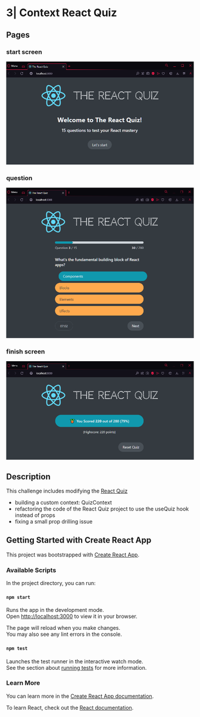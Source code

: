 # 3| Context React Quiz

## Pages

### start screen

![Start Screen](./public/view/start-screen.png)

### question

![Question](./public/view/question.png)

### finish screen

![Finish Screen](./public/view/finish-screen.png)

## Description

This challenge includes modifying the [React Quiz](../../Course%20Projects/1-react-quiz/README.md)

- building a custom context: QuizContext
- refactoring the code of the React Quiz project to use the useQuiz hook instead of props
- fixing a small prop drilling issue

## Getting Started with Create React App

This project was bootstrapped with [Create React App](https://github.com/facebook/create-react-app).

### Available Scripts

In the project directory, you can run:

#### `npm start`

Runs the app in the development mode.\
Open [http://localhost:3000](http://localhost:3000) to view it in your browser.

The page will reload when you make changes.\
You may also see any lint errors in the console.

#### `npm test`

Launches the test runner in the interactive watch mode.\
See the section about [running tests](https://facebook.github.io/create-react-app/docs/running-tests) for more information.

### Learn More

You can learn more in the [Create React App documentation](https://facebook.github.io/create-react-app/docs/getting-started).

To learn React, check out the [React documentation](https://reactjs.org/).
